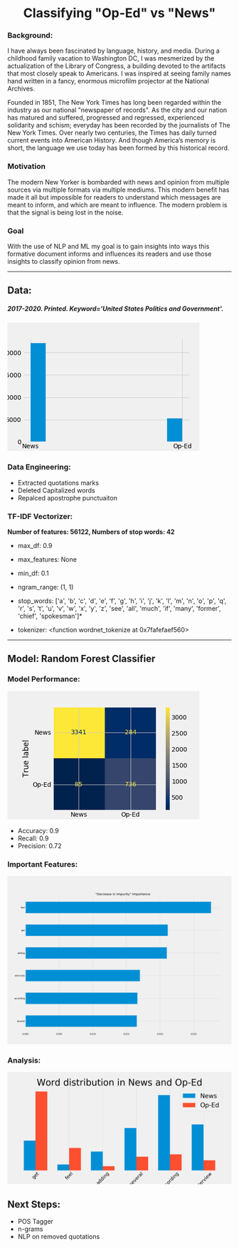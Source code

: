 # <div align='center'> Classifying "Op-Ed" vs "News" </div>

### Background:

I have always been fascinated by language, history, and media. During a childhood family vacation to Washington DC, I was mesmerized by the actualization of the Library of Congress, a building devoted to the artifacts that most closely speak to Americans. I was inspired at seeing family names hand written in a fancy, enormous microfilm projector at the National Archives. 

Founded in 1851, The New York Times has long been regarded within the industry as our national "newspaper of records". As the city and our nation has matured and suffered, progressed and regressed, experienced solidarity and schism; everyday has been recorded by the journalists of The New York Times. Over nearly two centuries, the Times has daily turned current events into American History. And though America’s memory is short, the language we use today has been formed by this historical record.

### Motivation 

The modern New Yorker is bombarded with news and opinion from multiple sources via multiple formats via multiple mediums. This modern benefit has made it all but impossible for readers to understand which messages are meant to inform, and which are meant to influence. The modern problem is that the signal is being lost in the noise.

###  Goal

With the use of NLP and ML my goal is to gain insights into ways this formative document informs and influences its readers and use those insights to classify opinion from news.

<hr>

## Data:

##### 2017-2020. Printed. Keyword='United States Politics and Government'. 
![Number of Op-Ed and News articles](img/oped_news_hist.png)

### Data Engineering: 
* Extracted quotations marks 
* Deleted Capitalized words
* Repalced apostrophe punctuaiton



### TF-IDF Vectorizer:

**Number of features: 56122, Numbers of stop words: 42**

* max_df: 0.9
* max_features: None
* min_df: 0.1
* ngram_range: (1, 1)

* stop_words: ['a', 'b', 'c', 'd', 'e', 'f', 'g', 'h', 'i', 'j', 'k', 'l', 'm', 'n', 'o', 'p', 'q', 'r', 's', 't', 'u', 'v', 'w', 'x', 'y', 'z', 'see', 'all', 'much', 'if', 'many', 'former', 'chief', 'spokesman']*

* tokenizer: <function wordnet_tokenize at 0x7fafefaef560>

<hr>

## Model: Random Forest Classifier


### Model Performance: 

![Confusion Matrix](img/confusion_matrix.png)

* Accuracy: 0.9
* Recall: 0.9
* Precision: 0.72

### Important Features: 

![Important Features](img/feature_imporance.png)


### Analysis:

![Word Disribution](img/word_dist.png)


## Next Steps:
- POS Tagger
- n-grams
- NLP on removed quotations

